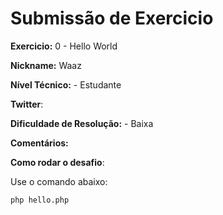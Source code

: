 # Submissão de Exercicio

**Exercicio:** 0 - Hello World

**Nickname:** Waaz

**Nível Técnico:** - Estudante

**Twitter**: 

**Dificuldade de Resolução:** - Baixa

**Comentários:** 

**Como rodar o desafio**: 

Use o comando abaixo: 
```bash
php hello.php 
```